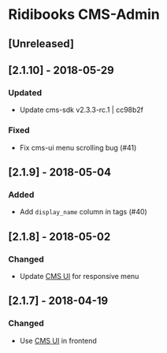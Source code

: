 # Ridibooks CMS-Admin

## [Unreleased]

## [2.1.10] - 2018-05-29
### Updated
- Update cms-sdk v2.3.3-rc.1 | cc98b2f
### Fixed
- Fix cms-ui menu scrolling bug (#41)

## [2.1.9] - 2018-05-04
### Added
- Add `display_name` column in tags (#40)

## [2.1.8] - 2018-05-02
### Changed
- Update [CMS UI](https://github.com/ridi/cms-ui) for responsive menu

## [2.1.7] - 2018-04-19
### Changed
- Use [CMS UI](https://github.com/ridi/cms-ui) in frontend
